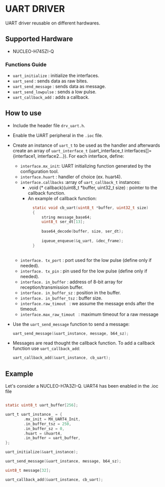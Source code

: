 # UART DRIVER

UART driver reusable on different hardwares.

## Supported Hardware

- NUCLEO-H745ZI-Q

### Functions Guide

- `uart_initialize` : initialize the interfaces.
- `uart_send` : sends data as raw bites.
- `uart_send_message` : sends data as message.
- `uart_send_lowpulse` : sends a low pulse.
- `uart_callback_add` : adds a callback.

## How to use

- Include the header file `drv_uart.h`.
- Enable the UART peripheral in the `.ioc` file.
- Create an instance of `uart_t` to be used as the handler and afterwards create an array of `uart_interface_t` (uart_interface_t interfaces[]={interface1, interface2...}). For each interface, define:
	- `interface.mx_init`: UART initializing function generated by the configuration tool.
	- `interface.huart` : handler of choice (ex. huart4).
	- `interface.callbacks` :array of `uart_callback_t` instances:
		- .void (* callback)(uint8_t *buffer, uint32_t size) : pointer to the callback function.
		- An example of callback function:
		  ```C
			static void cb_uart(uint8_t *buffer, uint32_t size)
			{
				string message_base64;
				uint8_t ser_dt[13];
			
				base64_decode(buffer, size, ser_dt);
					
				iqueue_enqueue(&q_uart, &dec_frame);
			} 
		 
	- `interface. tx_port` : port used for the low pulse (define only if needed).
	- `interface. tx_pin` : pin used for the low pulse (define only if needed).
	- `interface. in_buffer` : address of 8-bit array for reception/transmission buffer.
	- `interface. in_buffer_sz` : position in the buffer.
	- `interface. in_buffer_tsz` : buffer size.
	- `interface.raw_timout ` : we assume the message ends after the timeout.
	- `interface.max_raw_timout ` : maximum timeout for a raw message
	
- Use the ```uart_send_message``` function to send a message:
	```C
	uart_send_message(&uart_instance, message, b64_sz);
	```
- Messages are read thought the callback function. To add a callback function use ```uart_callback_add```:
	```C
	uart_callback_add(&uart_instance, cb_uart);
	```


## Example

Let's consider a NUCLEO-H7A3ZI-Q. UART4 has been enabled in the .ioc file

```C

static uint8_t uart_buffer[256];

uart_t uart_instance_ = {
		.mx_init = MX_UART4_Init,
		.in_buffer_tsz = 250,
		.in_buffer_sz = 0,
		.huart = &huart4,
		.in_buffer = uart_buffer,
};

uart_initialize(&uart_instance);

uart_send_message(&uart_instance, message, b64_sz);

uint8_t message[32];

uart_callback_add(&uart_instance, cb_uart);



```
